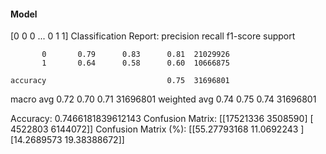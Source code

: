 #### Model
[0 0 0 ... 0 1 1]
Classification Report:
              precision    recall  f1-score   support

           0       0.79      0.83      0.81  21029926
           1       0.64      0.58      0.60  10666875

    accuracy                           0.75  31696801
   macro avg       0.72      0.70      0.71  31696801
weighted avg       0.74      0.75      0.74  31696801

Accuracy: 0.7466181839612143
Confusion Matrix:
[[17521336  3508590]
 [ 4522803  6144072]]
Confusion Matrix (%):
[[55.27793168 11.0692243 ]
 [14.2689573  19.38388672]]
